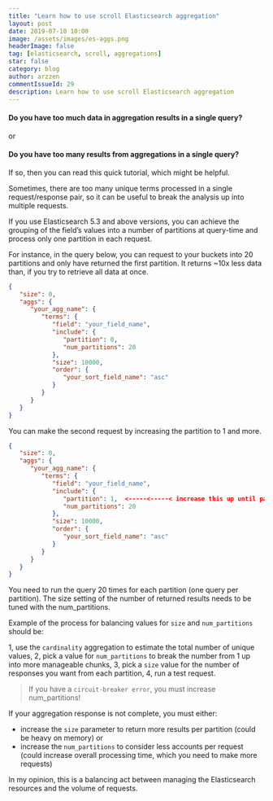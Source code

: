 ```yaml
---
title: "Learn how to use scroll Elasticsearch aggregation"
layout: post
date: 2019-07-10 10:00
image: /assets/images/es-aggs.png
headerImage: false
tag: [elasticsearch, scroll, aggregations]
star: false
category: blog
author: arzzen
commentIssueId: 29
description: Learn how to use scroll Elasticsearch aggregation
---
```


#### Do you have too much data in aggregation results in a single query?

or

#### Do you have too many results from aggregations in a single query?

If so, then you can read this quick tutorial, which might be helpful. 

Sometimes, there are too many unique terms processed in a single request/response pair, so it can be useful to break the analysis up into multiple requests. 

If you use Elasticsearch 5.3 and above versions, you can achieve the grouping of the field’s values into a number of partitions at query-time and process only one partition in each request. 

For instance, in the query below, you can request to your buckets into 20 partitions and only have returned the first partition. It returns ~10x less data than, if you try to retrieve all data at once.

```json
{
   "size": 0,
   "aggs": {
      "your_agg_name": {
         "terms": {
            "field": "your_field_name",
            "include": {
               "partition": 0,
               "num_partitions": 20
            },
            "size": 10000,
            "order": {
               "your_sort_field_name": "asc"
            }
         }
      }
   }
}
```

You can make the second request by increasing the partition to 1 and more.
```json
{
   "size": 0,
   "aggs": {
      "your_agg_name": {
         "terms": {
            "field": "your_field_name",
            "include": {
               "partition": 1,  <-----<-----< increase this up until partition 19
               "num_partitions": 20
            },
            "size": 10000,
            "order": {
               "your_sort_field_name": "asc"
            }
         }
      }
   }
}
```

You need to run the query 20 times for each partition (one query per partition). 
The size setting of the number of returned results needs to be tuned with the num_partitions.

Example of the process for balancing values for `size` and `num_partitions` should be:

1, use the `cardinality` aggregation to estimate the total number of unique values,
2, pick a value for `num_partitions` to break the number from 1 up into more manageable chunks,
3, pick a `size` value for the number of responses you want from each partition,
4, run a test request.

> If you have a `circuit-breaker error`, you must increase num_partitions!

If your aggregation response is not complete, you must either:

- increase the `size` parameter to return more results per partition (could be heavy on memory) 
or
- increase the `num_partitions` to consider less accounts per request (could increase overall processing time, which you need to make more requests)

In my opinion, this is a balancing act between managing the Elasticsearch resources and the volume of requests.


